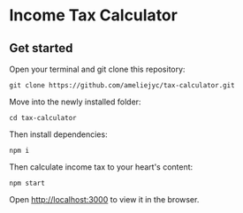 # Income Tax Calculator

## Get started

Open your terminal and git clone this repository:

`git clone https://github.com/ameliejyc/tax-calculator.git`

Move into the newly installed folder:

`cd tax-calculator`

Then install dependencies:

`npm i`

Then calculate income tax to your heart's content:

`npm start`

Open [http://localhost:3000](http://localhost:3000) to view it in the browser.
